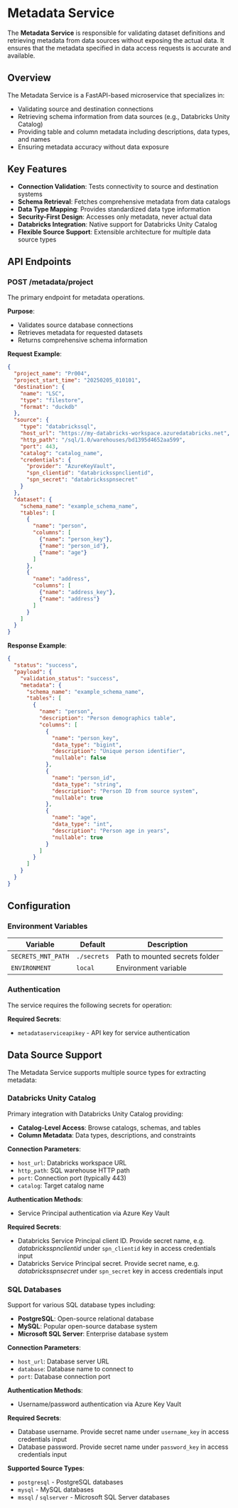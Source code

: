 # Metadata Service

The **Metadata Service** is responsible for validating dataset definitions and retrieving metadata from data sources without exposing the actual data. It ensures that the metadata specified in data access requests is accurate and available.

## Overview

The Metadata Service is a FastAPI-based microservice that specializes in:

- Validating source and destination connections
- Retrieving schema information from data sources (e.g., Databricks Unity Catalog)
- Providing table and column metadata including descriptions, data types, and names
- Ensuring metadata accuracy without data exposure

## Key Features

- **Connection Validation**: Tests connectivity to source and destination systems
- **Schema Retrieval**: Fetches comprehensive metadata from data catalogs
- **Data Type Mapping**: Provides standardized data type information
- **Security-First Design**: Accesses only metadata, never actual data
- **Databricks Integration**: Native support for Databricks Unity Catalog
- **Flexible Source Support**: Extensible architecture for multiple data source types

## API Endpoints

### POST /metadata/project

The primary endpoint for metadata operations.

**Purpose**:

- Validates source database connections
- Retrieves metadata for requested datasets
- Returns comprehensive schema information

**Request Example**:

```json
{
  "project_name": "Pr004",
  "project_start_time": "20250205_010101",
  "destination": {
    "name": "LSC",
    "type": "filestore",
    "format": "duckdb"
  },
  "source": {
    "type": "databrickssql",
    "host_url": "https://my-databricks-workspace.azuredatabricks.net",
    "http_path": "/sql/1.0/warehouses/bd1395d4652aa599",
    "port": 443,
    "catalog": "catalog_name",
    "credentials": {
      "provider": "AzureKeyVault",
      "spn_clientid": "databricksspnclientid",
      "spn_secret": "databricksspnsecret"
    }
  },
  "dataset": {
    "schema_name": "example_schema_name",
    "tables": [
      {
        "name": "person",
        "columns": [
          {"name": "person_key"},
          {"name": "person_id"},
          {"name": "age"}
        ]
      },
      {
        "name": "address",
        "columns": [
          {"name": "address_key"},
          {"name": "address"}
        ]
      }
    ]
  }
}
```

**Response Example**:

```json
{
  "status": "success",
  "payload": {
    "validation_status": "success",
    "metadata": {
      "schema_name": "example_schema_name",
      "tables": [
        {
          "name": "person",
          "description": "Person demographics table",
          "columns": [
            {
              "name": "person_key",
              "data_type": "bigint",
              "description": "Unique person identifier",
              "nullable": false
            },
            {
              "name": "person_id",
              "data_type": "string",
              "description": "Person ID from source system",
              "nullable": true
            },
            {
              "name": "age",
              "data_type": "int",
              "description": "Person age in years",
              "nullable": true
            }
          ]
        }
      ]
    }
  }
}
```

## Configuration

### Environment Variables

| Variable | Default | Description |
|----------|---------|-------------|
| `SECRETS_MNT_PATH` | `./secrets` | Path to mounted secrets folder |
| `ENVIRONMENT` | `local` | Environment variable |

### Authentication

The service requires the following secrets for operation:

**Required Secrets**:

- `metadataserviceapikey` - API key for service authentication

## Data Source Support

The Metadata Service supports multiple source types for extracting metadata:

### Databricks Unity Catalog

Primary integration with Databricks Unity Catalog providing:

- **Catalog-Level Access**: Browse catalogs, schemas, and tables
- **Column Metadata**: Data types, descriptions, and constraints

**Connection Parameters**:

- `host_url`: Databricks workspace URL
- `http_path`: SQL warehouse HTTP path
- `port`: Connection port (typically 443)
- `catalog`: Target catalog name

**Authentication Methods**:

- Service Principal authentication via Azure Key Vault

**Required Secrets**:

- Databricks Service Principal client ID. Provide secret name, e.g. *databricksspnclientid* under `spn_clientid` key in access credentials input
- Databricks Service Principal secret. Provide secret name, e.g. *databricksspnsecret* under `spn_secret` key in access credentials input

### SQL Databases

Support for various SQL database types including:

- **PostgreSQL**: Open-source relational database
- **MySQL**: Popular open-source database system
- **Microsoft SQL Server**: Enterprise database system

**Connection Parameters**:

- `host_url`: Database server URL
- `database`: Database name to connect to
- `port`: Database connection port

**Authentication Methods**:

- Username/password authentication via Azure Key Vault

**Required Secrets**:

- Database username. Provide secret name under `username_key` in access credentials input
- Database password. Provide secret name under `password_key` in access credentials input

**Supported Source Types**:

- `postgresql` - PostgreSQL databases
- `mysql` - MySQL databases
- `mssql` / `sqlserver` - Microsoft SQL Server databases
